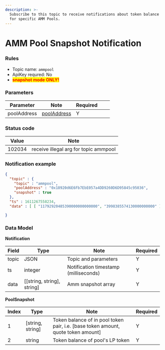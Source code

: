 ```yaml
---
description: >-
  Subscribe to this topic to receive notifications about token balance updates
  for specific AMM Pools.
---
```


# AMM Pool Snapshot Notification

### Rules <a href="#rules" id="rules"></a>

* Topic name: `ammpool`
* ApiKey requred: No
* <mark style="color:red;">**snapshot mode ONLY!**</mark>

### Parameters <a href="#parameters" id="parameters"></a>

<table><thead><tr><th>Parameter</th><th>Note</th><th data-hidden>Required</th><th data-hidden></th><th data-hidden></th></tr></thead><tbody><tr><td>poolAddress</td><td><a href="https://docs.loopring.io/en/dex_apis/getAmmPools.html">poolAddress</a></td><td>Y</td><td></td><td></td></tr></tbody></table>

### Status code <a href="#status-code" id="status-code"></a>

| Value  | Note                                  |
| ------ | ------------------------------------- |
| 102034 | receive illegal arg for topic ammpool |

### Notification example <a href="#notification-example" id="notification-example"></a>

```json
{
  "topic" : {
    "topic" : "ammpool",
    "poolAddress" : "0x18920d6E6Fb7EbE057a4DD9260D6D95845c95036",
    "snapshot" : true
  },
  "ts" : 1611267558234,
  "data" : [ [ "11792920485390000000000000", "3998385574130000000000" ], "41277091829000" ]

}
```



### Data Model <a href="#data-model" id="data-model"></a>

**Notification**

<table><thead><tr><th>Field</th><th>Type</th><th>Note</th><th data-hidden>Required</th></tr></thead><tbody><tr><td>topic</td><td>JSON</td><td>Topic and parameters</td><td>Y</td></tr><tr><td>ts</td><td>integer</td><td>Notification timestamp (milliseconds)</td><td>Y</td></tr><tr><td>data</td><td>[[string, string], string]</td><td>Amm snapshot array</td><td>Y</td></tr></tbody></table>

**PoolSnapshot**

<table><thead><tr><th>Index</th><th>Type</th><th>Note</th><th data-hidden>Required</th></tr></thead><tbody><tr><td>1</td><td>[string, string]</td><td>Token balance of in pool token pair, i.e. [base token amount, quote token amount]</td><td>Y</td></tr><tr><td>2</td><td>string</td><td>Token balance of pool's LP token</td><td>Y</td></tr></tbody></table>
